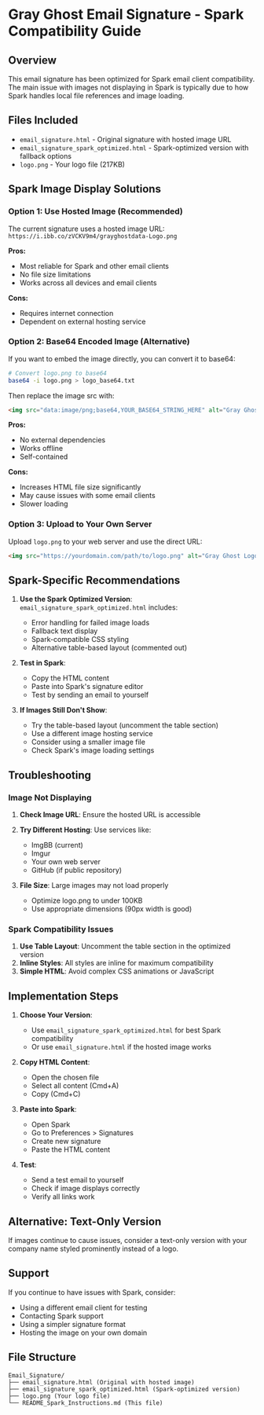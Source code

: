 # Gray Ghost Email Signature - Spark Compatibility Guide

## Overview
This email signature has been optimized for Spark email client compatibility. The main issue with images not displaying in Spark is typically due to how Spark handles local file references and image loading.

## Files Included
- `email_signature.html` - Original signature with hosted image URL
- `email_signature_spark_optimized.html` - Spark-optimized version with fallback options
- `logo.png` - Your logo file (217KB)

## Spark Image Display Solutions

### Option 1: Use Hosted Image (Recommended)
The current signature uses a hosted image URL: `https://i.ibb.co/zVCKV9m4/grayghostdata-Logo.png`

**Pros:**
- Most reliable for Spark and other email clients
- No file size limitations
- Works across all devices and email clients

**Cons:**
- Requires internet connection
- Dependent on external hosting service

### Option 2: Base64 Encoded Image (Alternative)
If you want to embed the image directly, you can convert it to base64:

```bash
# Convert logo.png to base64
base64 -i logo.png > logo_base64.txt
```

Then replace the image src with:
```html
<img src="data:image/png;base64,YOUR_BASE64_STRING_HERE" alt="Gray Ghost Logo">
```

**Pros:**
- No external dependencies
- Works offline
- Self-contained

**Cons:**
- Increases HTML file size significantly
- May cause issues with some email clients
- Slower loading

### Option 3: Upload to Your Own Server
Upload `logo.png` to your web server and use the direct URL:

```html
<img src="https://yourdomain.com/path/to/logo.png" alt="Gray Ghost Logo">
```

## Spark-Specific Recommendations

1. **Use the Spark Optimized Version**: `email_signature_spark_optimized.html` includes:
   - Error handling for failed image loads
   - Fallback text display
   - Spark-compatible CSS styling
   - Alternative table-based layout (commented out)

2. **Test in Spark**: 
   - Copy the HTML content
   - Paste into Spark's signature editor
   - Test by sending an email to yourself

3. **If Images Still Don't Show**:
   - Try the table-based layout (uncomment the table section)
   - Use a different image hosting service
   - Consider using a smaller image file
   - Check Spark's image loading settings

## Troubleshooting

### Image Not Displaying
1. **Check Image URL**: Ensure the hosted URL is accessible
2. **Try Different Hosting**: Use services like:
   - ImgBB (current)
   - Imgur
   - Your own web server
   - GitHub (if public repository)

3. **File Size**: Large images may not load properly
   - Optimize logo.png to under 100KB
   - Use appropriate dimensions (90px width is good)

### Spark Compatibility Issues
1. **Use Table Layout**: Uncomment the table section in the optimized version
2. **Inline Styles**: All styles are inline for maximum compatibility
3. **Simple HTML**: Avoid complex CSS animations or JavaScript

## Implementation Steps

1. **Choose Your Version**:
   - Use `email_signature_spark_optimized.html` for best Spark compatibility
   - Or use `email_signature.html` if the hosted image works

2. **Copy HTML Content**:
   - Open the chosen file
   - Select all content (Cmd+A)
   - Copy (Cmd+C)

3. **Paste into Spark**:
   - Open Spark
   - Go to Preferences > Signatures
   - Create new signature
   - Paste the HTML content

4. **Test**:
   - Send a test email to yourself
   - Check if image displays correctly
   - Verify all links work

## Alternative: Text-Only Version
If images continue to cause issues, consider a text-only version with your company name styled prominently instead of a logo.

## Support
If you continue to have issues with Spark, consider:
- Using a different email client for testing
- Contacting Spark support
- Using a simpler signature format
- Hosting the image on your own domain

## File Structure
```
Email_Signature/
├── email_signature.html (Original with hosted image)
├── email_signature_spark_optimized.html (Spark-optimized version)
├── logo.png (Your logo file)
└── README_Spark_Instructions.md (This file)
``` 